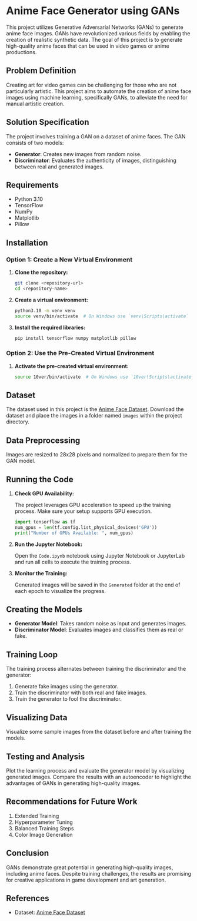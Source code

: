 # Anime Face Generator using GANs

This project utilizes Generative Adversarial Networks (GANs) to generate anime face images. GANs have revolutionized various fields by enabling the creation of realistic synthetic data. The goal of this project is to generate high-quality anime faces that can be used in video games or anime productions.

## Problem Definition

Creating art for video games can be challenging for those who are not particularly artistic. This project aims to automate the creation of anime face images using machine learning, specifically GANs, to alleviate the need for manual artistic creation.

## Solution Specification

The project involves training a GAN on a dataset of anime faces. The GAN consists of two models:
- **Generator**: Creates new images from random noise.
- **Discriminator**: Evaluates the authenticity of images, distinguishing between real and generated images.

## Requirements

- Python 3.10
- TensorFlow
- NumPy
- Matplotlib
- Pillow

## Installation

### Option 1: Create a New Virtual Environment

1. **Clone the repository:**

    ```sh
    git clone <repository-url>
    cd <repository-name>
    ```

2. **Create a virtual environment:**

    ```sh
    python3.10 -m venv venv
    source venv/bin/activate  # On Windows use `venv\Scripts\activate`
    ```

3. **Install the required libraries:**

    ```sh
    pip install tensorflow numpy matplotlib pillow
    ```

### Option 2: Use the Pre-Created Virtual Environment

1. **Activate the pre-created virtual environment:**

    ```sh
    source 10ver/bin/activate  # On Windows use `10ver\Scripts\activate`
    ```

## Dataset

The dataset used in this project is the [Anime Face Dataset](https://www.kaggle.com/datasets/splcher/animefacedataset?resource=download). Download the dataset and place the images in a folder named `images` within the project directory.

## Data Preprocessing

Images are resized to 28x28 pixels and normalized to prepare them for the GAN model.

## Running the Code

1. **Check GPU Availability:**

    The project leverages GPU acceleration to speed up the training process. Make sure your setup supports GPU execution.

    ```python
    import tensorflow as tf
    num_gpus = len(tf.config.list_physical_devices('GPU'))
    print("Number of GPUs Available: ", num_gpus)
    ```

2. **Run the Jupyter Notebook:**

    Open the `Code.ipynb` notebook using Jupyter Notebook or JupyterLab and run all cells to execute the training process.

3. **Monitor the Training:**

    Generated images will be saved in the `Generated` folder at the end of each epoch to visualize the progress.

## Creating the Models

- **Generator Model**: Takes random noise as input and generates images.
- **Discriminator Model**: Evaluates images and classifies them as real or fake.

## Training Loop

The training process alternates between training the discriminator and the generator:
1. Generate fake images using the generator.
2. Train the discriminator with both real and fake images.
3. Train the generator to fool the discriminator.

## Visualizing Data

Visualize some sample images from the dataset before and after training the models.

## Testing and Analysis

Plot the learning process and evaluate the generator model by visualizing generated images. Compare the results with an autoencoder to highlight the advantages of GANs in generating high-quality images.

## Recommendations for Future Work

1. Extended Training
2. Hyperparameter Tuning
3. Balanced Training Steps
4. Color Image Generation

## Conclusion

GANs demonstrate great potential in generating high-quality images, including anime faces. Despite training challenges, the results are promising for creative applications in game development and art generation.

## References

- Dataset: [Anime Face Dataset](https://www.kaggle.com/datasets/splcher/animefacedataset?resource=download)
